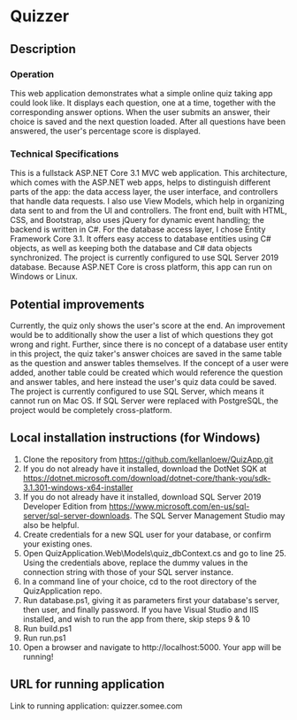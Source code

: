 # Quizzer

## Description
### Operation
This web application demonstrates what a simple online quiz taking app could look like. It displays each question, one at a time, together with the corresponding answer options. When the user submits an answer, their choice is saved and the next question loaded. After all questions have been answered, the user's percentage score is displayed.
### Technical Specifications
This is a fullstack ASP.NET Core 3.1 MVC web application. This architecture, which comes with the ASP.NET web apps, helps to distinguish different parts of the app: the data access layer, the user interface, and controllers that handle data requests. I also use View Models, which help in organizing data sent to and from the UI and controllers.  The front end, built with HTML, CSS, and Bootstrap, also uses jQuery for dynamic event handling; the backend is written in C#. For the database access layer, I chose Entity Framework Core 3.1. It offers easy access to database entities using C# objects, as well as keeping both the database and C# data objects synchronized. The project is currently configured to use SQL Server 2019 database.
Because ASP.NET Core is cross platform, this app can run on Windows or Linux.

## Potential improvements
Currently, the quiz only shows the user's score at the end. An improvement would be to additionally show the user a list of which questions they got wrong and right.
Further, since there is no concept of a database user entity in this project, the quiz taker's answer choices are saved in the same table as the question and answer tables themselves. If the concept of a user were added, another table could be created which would reference the question and answer tables, and here instead the user's quiz data could be saved.
The project is currently configured to use SQL Server, which means it cannot run on Mac OS. If SQL Server were replaced with PostgreSQL, the project would be completely cross-platform.

## Local installation instructions (for Windows)
1. Clone the repository from https://github.com/kellanloew/QuizApp.git
1. If you do not already have it installed, download the DotNet SQK at https://dotnet.microsoft.com/download/dotnet-core/thank-you/sdk-3.1.301-windows-x64-installer
1. If you do not already have it installed, download SQL Server 2019 Developer Edition from https://www.microsoft.com/en-us/sql-server/sql-server-downloads. The SQL Server Management Studio may also be helpful.
1. Create credentials for a new SQL user for your database, or confirm your existing ones.
1. Open QuizApplication.Web\Models\quiz_dbContext.cs and go to line 25. Using the credentials above, replace the dummy values in the connection string with those of your SQL server instance.
1. In a command line of your choice, cd to the root directory of the QuizApplication repo.
1. Run database.ps1, giving it as parameters first your database's server, then user, and finally password. If you have Visual Studio and IIS installed, and wish to run the app from there, skip steps 9 & 10
1. Run build.ps1
1. Run run.ps1
1. Open a browser and navigate to http://localhost:5000. Your app will be running!

## URL for running application
Link to running application: quizzer.somee.com

